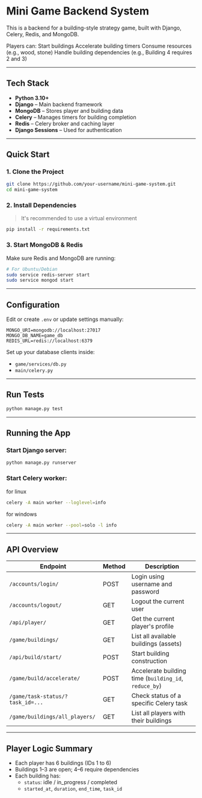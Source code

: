
#  Mini Game Backend System

This is a backend for a building-style strategy game, built with Django, Celery, Redis, and MongoDB.

Players can:
 Start buildings
Accelerate building timers
 Consume resources (e.g., wood, stone)
 Handle building dependencies (e.g., Building 4 requires 2 and 3)

---

##  Tech Stack

- **Python 3.10+**
- **Django** – Main backend framework
- **MongoDB** – Stores player and building data
- **Celery** – Manages timers for building completion
- **Redis** – Celery broker and caching layer
- **Django Sessions** – Used for authentication

---

##  Quick Start

### 1. Clone the Project

```bash
git clone https://github.com/your-username/mini-game-system.git
cd mini-game-system
```

### 2. Install Dependencies

>  It's recommended to use a virtual environment

```bash
pip install -r requirements.txt
```

### 3. Start MongoDB & Redis

Make sure Redis and MongoDB are running:

```bash
# For Ubuntu/Debian
sudo service redis-server start
sudo service mongod start
```

---

##  Configuration

Edit or create `.env` or update settings manually:

```env
MONGO_URI=mongodb://localhost:27017
MONGO_DB_NAME=game_db
REDIS_URL=redis://localhost:6379
```

Set up your database clients inside:
- `game/services/db.py`
- `main/celery.py`

---

##  Run Tests

```bash
python manage.py test
```

---

## Running the App

### Start Django server:

```bash
python manage.py runserver
```

### Start Celery worker:
 for linux
```bash
celery -A main worker --loglevel=info
```
for windows 

```bash
celery -A main worker --pool=solo -l info
```

---

## API Overview

| Endpoint                                 | Method | Description                                |
|------------------------------------------|--------|--------------------------------------------|
| `/accounts/login/`                       | POST   | Login using username and password          |
| `/accounts/logout/`                      | GET    | Logout the current user                    |
| `/api/player/`                           | GET    | Get the current player's profile           |
| `/game/buildings/`                       | GET    | List all available buildings (assets)      |
| `/api/build/start/`                      | POST   | Start building construction                |
| `/game/build/accelerate/`                | POST   | Accelerate building time (`building_id`, `reduce_by`) |
| `/game/task-status/?task_id=...`         | GET    | Check status of a specific Celery task     |
| `/game/buildings/all_players/`           | GET    | List all players with their buildings      |

---

## Player Logic Summary

- Each player has 6 buildings (IDs 1 to 6)
- Buildings 1–3 are open; 4–6 require dependencies
- Each building has:
  - `status`: idle / in_progress / completed
  - `started_at`, `duration`, `end_time`, `task_id`

